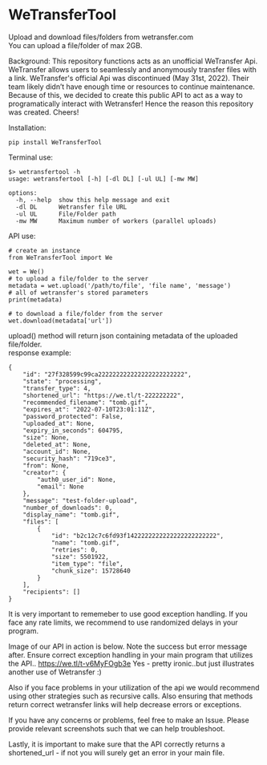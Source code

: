 # WeTransferTool

Upload and download files/folders from wetransfer.com  
You can upload a file/folder of max 2GB.

Background:
This repository functions acts as an unofficial WeTransfer Api.
WeTransfer allows users to seamlessly and anonymously transfer files with a link.
WeTransfer's official Api was discontinued (May 31st, 2022).
Their team likely didn’t have enough time or resources to continue maintenance.
Because of this, we decided to create this public API to act as a way to programatically interact with Wetransfer!
Hence the reason this repository was created. Cheers!

Installation:

```
pip install WeTransferTool
```

Terminal use:

```
$> wetransfertool -h
usage: wetransfertool [-h] [-dl DL] [-ul UL] [-mw MW]

options:
  -h, --help  show this help message and exit
  -dl DL      Wetransfer file URL
  -ul UL      File/Folder path
  -mw MW      Maximum number of workers (parallel uploads)
```

API use:

```
# create an instance
from WeTransferTool import We

wet = We()
# to upload a file/folder to the server
metadata = wet.upload('/path/to/file', 'file name', 'message')
# all of wetransfer's stored parameters
print(metadata)

# to download a file/folder from the server
wet.download(metadata['url'])
```

upload() method will return json containing metadata of the uploaded file/folder.  
response example:

```
{
    "id": "27f328599c99ca222222222222222222222222",
    "state": "processing",
    "transfer_type": 4,
    "shortened_url": "https://we.tl/t-222222222",
    "recommended_filename": "tomb.gif",
    "expires_at": "2022-07-10T23:01:11Z",
    "password_protected": False,
    "uploaded_at": None,
    "expiry_in_seconds": 604795,
    "size": None,
    "deleted_at": None,
    "account_id": None,
    "security_hash": "719ce3",
    "from": None,
    "creator": {
        "auth0_user_id": None,
        "email": None
    },
    "message": "test-folder-upload",
    "number_of_downloads": 0,
    "display_name": "tomb.gif",
    "files": [
        {
            "id": "b2c12c7c6fd93f1422222222222222222222222",
            "name": "tomb.gif",
            "retries": 0,
            "size": 5501922,
            "item_type": "file",
            "chunk_size": 15728640
        }
    ],
    "recipients": []
}
```

It is very important to rememeber to use good exception handling.
If you face any rate limits, we recommend to use randomized delays in your program.

Image of our API in action is below.
Note the success but error message after.
Ensure correct exception handling in your main program that utilizes the API..
https://we.tl/t-v6MyFOgb3e
Yes - pretty ironic..but just illustrates another use of Wetransfer :)

Also if you face problems in your utilization of the api we would recommend
using other strategies such as recursive calls.
Also ensuring that methods return correct wetransfer links will help
decrease errors or exceptions.

If you have any concerns or problems, feel free to make an Issue.
Please provide relevant screenshots such that we can help troubleshoot.

Lastly, it is important to make sure that the API correctly returns
a shortened_url - if not you will surely get an error in your main
file.
